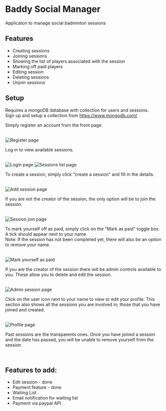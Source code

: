 <h1>Baddy Social Manager</h1>

<p>Applicaton to manage social badminton sessions</p>

<h2>Features</h2>
<ul>
  <li>Creating sessions</li>
  <li>Joining sessions</li>
  <li>Showing the list of players associated with the session</li>
  <li>Marking off paid players</li>
  <li>Editing session</li>
  <li>Deleting sessions</li>
  <li>Unjoin sessions</li>
</ul>

<h2>Setup</h2>

<p>Requires a mongoDB database with collection for users and sessions. 
<br>Sign up and setup a collection from <a href='https://www.mongodb.com'>https://www.mongodb.com/</a></p>

<p>Simply register an account from the front page.</p>
<br>
<img src='./img/register.PNG' alt='Register page' height='auto' width='auto'></img>

<p>Log in to view available sessions.</p>
<br>
<img src='./img/login.PNG' alt='Login page' height='auto' width='auto'></img>
<img src='./img/session-list.PNG' alt='Sessions list page' height='auto' width='auto'></img>

<p>To create a session, simply click "create a session" and fill in the details.</p>
<br>
<img src='./img/add-session.PNG' alt='Add session page' height='auto' width='auto'></img>

<p>If you are not the creator of the session, the only option will be to join the session.</p><br>
<img src='./img/join.PNG' alt='Session join page' height='auto' width='auto'></img>

<p>To mark yourself off as paid, simply click on the "Mark as paid" toggle box. A tick should appear next to your name. <br>
Note: If the session has not been completed yet, there will also be an option to remove your name.</p><br>
<img src='./img/paid.PNG' alt='Mark yourself as paid' height='auto' width='auto'></img>

<p>If you are the creator of the session there will be admin controls available to you. These allow you to delete and edit the session.</p><br>
<img src='./img/session.PNG' alt='Admin session page' height='auto' width='auto'></img>

<p>Click on the user icon next to your name to view or edit your profile. This section also shows all the sessions you are involved in; those that you have joined and created.</p><br>
<img src='./img/profile.PNG' alt='Profile page' height='auto' width='auto'></img>

<p>Past sessions are the transparents ones. Once you have joined a session and the date has passed, you will be unable to remove yourself from the session.</p><br>

<h2>Features to add:</h2>

<ul>
<li> Edit session - done </li>
<li> Payment feature - done</li>
<li> Waiting List</li>
<li> Email notification for waiting list</li>
<li> Payment via paypal API</li>
</ul>
